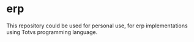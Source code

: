 # erp
This repository could be used for personal use, for erp implementations using Totvs programming language.
